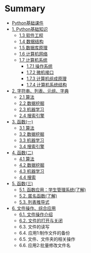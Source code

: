 # Summary

* [Python基础课件](README.md)
* [1. Python基础知识](file/chapter1/README.md)
  * [1.3 软件工程](chapter1/software.md)
  * [1.4 数据结构](chapter1/data_structure.md)
  * [1.5 数据库原理](chapter1/database.md)
  * [1.6 计算机网络](chapter1/compute_network.md)
  * [1.7 计算机系统](chapter1/compute_system/README.md)
    * [1.7.1 操作系统](chapter1/compute_system/operating.md)
    * [1.7.2 微机接口](chapter1/compute_system/interface.md)
    * [1.7.3 计算机组成原理](chapter1/compute_system/comprise.md)
    * [1.7.4 计算机系统结构](chapter1/compute_system/system_structure.md)
* [2. 字符串、列表、元组、字典](file/chapter2/README.md)
  * [2.1 算法](chapter2/algorithm.md)
  * [2.2 数据挖掘](chapter2/data_mining.md)
  * [2.3 机器学习](chapter2/machine_learning.md)
  * [2.4 搜索引擎](chapter2/search_engine.md)
* [3. 函数\(一\)](file/chapter3/README.md)
  * [3.1 算法](chapter3/3.1-suan-fa.md)
  * [3.2 数据挖掘](chapter3/3.2-shu-ju-wa-jue.md)
  * [3.3 机器学习](chapter3/3.3-ji-qi-xue-xi.md)
  * [3.4 搜索引擎](chapter3/3.4.md)
* [4. 函数\(二\)](file/chapter4/README.md)
  * [4.1 算法](file/chapter4/4.1.md)
  * [4.2 数据挖掘](file/chapter4/4.2.md)
  * [4.3 机器学习](file/chapter4/4.3.md)
  * [4.4 搜索](file/chapter4/4.4.md)
* [5. 函数\(三\)](file/chapter5/README.md)
  * [5.1. 函数应用：学生管理系统\(了解\)](file/chapter5/5.1.md)
  * [5.2. 匿名函数\(了解\)](file/chapter5/5.2.md)
  * [5.3. 列表推导式](file/chapter5/5.3.md)
* [6. 文件操作、综合应用](file/chapter6/README.md)
  * [6.1. 文件操作介绍](file/chapter6/6.1.md)
  * [6.2. 文件的打开与关闭](file/chapter6/6.2.md)
  * 6.3. 文件的读写
  * 6.4. 应用1:制作文件的备份
  * 6.5. 文件、文件夹的相关操作
  * 6.6. 应用2:批量修改文件名

